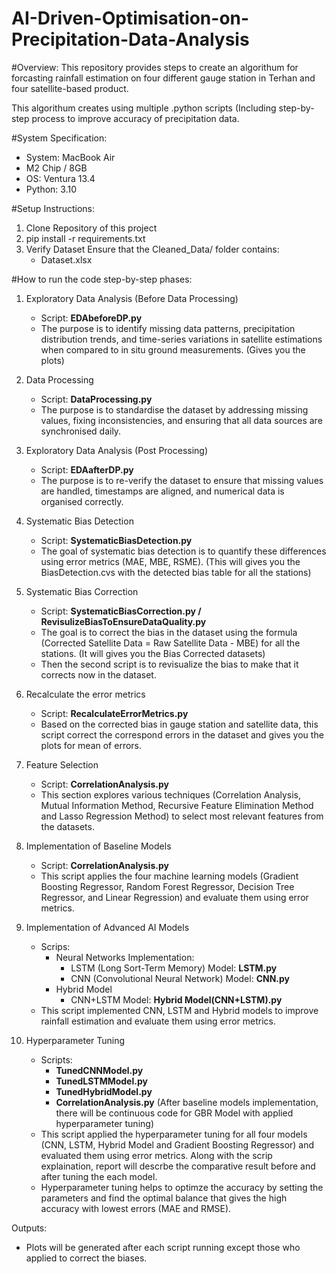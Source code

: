 # AI-Driven-Optimisation-on-Precipitation-Data-Analysis

#Overview:
This repository provides steps to create an algorithum for forcasting rainfall estimation on four different gauge station in Terhan and four satellite-based product. 

This algorithum creates using multiple .python scripts (Including step-by-step process to improve accuracy of precipitation data.

#System Specification:
-	System: MacBook Air
-	M2 Chip / 8GB
-	OS: Ventura 13.4
- Python: 3.10

#Setup Instructions:
1. Clone Repository of this project
2. pip install -r requirements.txt
3. Verify Dataset Ensure that the Cleaned_Data/ folder contains:
   - Dataset.xlsx
  
#How to run the code step-by-step phases:
1. Exploratory Data Analysis (Before Data Processing)
   - Script: **EDAbeforeDP.py**
   - The purpose is to identify missing data patterns, precipitation distribution trends, and time-series variations in satellite estimations when compared to in situ ground measurements. (Gives you the plots)

2. Data Processing
   - Script: **DataProcessing.py**
   - The purpose is to standardise the dataset by addressing missing values, fixing inconsistencies, and ensuring that all data sources are synchronised daily.

3. Exploratory Data Analysis (Post Processing)
   - Script: **EDAafterDP.py**
   - The purpose is to re-verify the dataset to ensure that missing values are handled, timestamps are aligned, and numerical data is organised correctly.
  
4. Systematic Bias Detection
   - Script: **SystematicBiasDetection.py**
   - The goal of systematic bias detection is to quantify these differences using error metrics (MAE, MBE, RSME). (This will gives you the BiasDetection.cvs with the detected bias table for all the stations)

5. Systematic Bias Correction
   - Script: **SystematicBiasCorrection.py / RevisulizeBiasToEnsureDataQuality.py**
   - The goal is to correct the bias in the dataset using the formula (Corrected Satellite Data = Raw Satellite Data - MBE) for all the stations. (It will gives you the Bias Corrected datasets)
   - Then the second script is to revisualize the bias to make that it corrects now in the dataset. 
  
6. Recalculate the error metrics
   - Script: **RecalculateErrorMetrics.py**
   - Based on the corrected bias in gauge station and satellite data, this script correct the correspond errors in the dataset and gives you the plots for mean of errors.
  
7. Feature Selection
   - Script: **CorrelationAnalysis.py**
   - This section explores various techniques (Correlation Analysis, Mutual Information Method, Recursive Feature Elimination Method and Lasso Regression Method) to select most relevant features from the datasets.
  
8. Implementation of Baseline Models
   - Script: **CorrelationAnalysis.py**
   - This script applies the four machine learning models (Gradient Boosting Regressor, Random Forest Regressor, Decision Tree Regressor, and Linear Regression) and evaluate them using error metrics.

9. Implementation of Advanced AI Models
    - Scrips:
        - Neural Networks Implementation:
            - LSTM (Long Sort-Term Memory) Model: **LSTM.py**
            - CNN (Convolutional Neural Network) Model: **CNN.py**
        - Hybrid Model
            - CNN+LSTM Model: **Hybrid Model(CNN+LSTM).py**
    - This script implemented CNN, LSTM and Hybrid models to improve rainfall estimation and evaluate them using error metrics.

10. Hyperparameter Tuning
    - Scripts:
        - **TunedCNNModel.py**
        - **TunedLSTMModel.py**
        - **TunedHybridModel.py**
        - **CorrelationAnalysis.py** (After baseline models implementation, there will be continuous code for GBR Model with applied hyperparameter tuning)
    - This script applied the hyperparameter tuning for all four models (CNN, LSTM, Hybrid Model and Gradient Boosting Regressor) and evaluated them using error metrics. Along with the scrip explaination, report will descrbe the comparative result before and after tuning the each model.
    - Hyperparameter tuning helps to optimze the accuracy by setting the parameters and find the optimal balance that gives the high accuracy with lowest errors (MAE and RMSE).

Outputs:
- Plots will be generated after each script running except those who applied to correct the biases.


 
